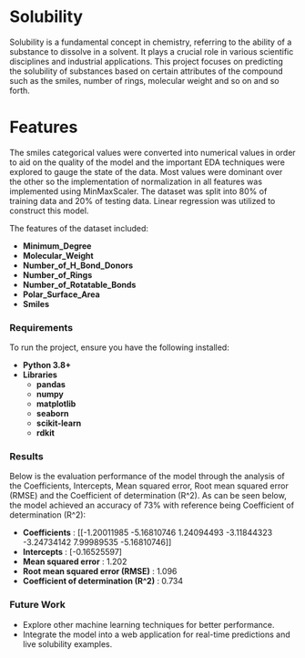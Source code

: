 # Solubility
 Solubility is a fundamental concept in chemistry, referring to the ability of a substance to dissolve
 in a solvent. It plays a crucial role in various scientific disciplines and industrial applications. This
 project focuses on predicting the solubility of substances based on certain attributes of the compound such
 as the smiles, number of rings, molecular weight and so on and so forth.

 # Features
 The smiles categorical values were converted into numerical values in order to aid on the quality of the model
 and the important EDA techniques were explored to gauge the state of the data. Most values were dominant
 over the other so the implementation of normalization in all features was implemented using MinMaxScaler. The
 dataset was split into 80% of training data and 20% of testing data. Linear regression was utilized to construct
 this model.

 The features of the dataset included:
 - **Minimum_Degree**
 - **Molecular_Weight**
 - **Number_of_H_Bond_Donors**
 - **Number_of_Rings**
 - **Number_of_Rotatable_Bonds**
 - **Polar_Surface_Area**
 - **Smiles**

### Requirements
To run the project, ensure you have the following installed:

- **Python 3.8+**
- **Libraries**
  - **pandas**
  - **numpy**
  - **matplotlib**
  - **seaborn**
  - **scikit-learn**
  - **rdkit**

### Results
Below is the evaluation performance of the model through the analysis of the Coefficients, Intercepts, Mean squared error,
Root mean squared error (RMSE) and the Coefficient of determination (R^2). As can be seen below, the model achieved an accuracy of
73% with reference being Coefficient of determination (R^2):

- **Coefficients** : [[-1.20011985 -5.16810746  1.24094493 -3.11844323 -3.24734142  7.99989535   -5.16810746]]
- **Intercepts**   : [-0.16525597]
- **Mean squared error** : 1.202
- **Root mean squared error (RMSE)** : 1.096
- **Coefficient of determination (R^2)** : 0.734

### Future Work
  - Explore other machine learning techniques for better performance.
  - Integrate the model into a web application for real-time predictions and live solubility examples.
